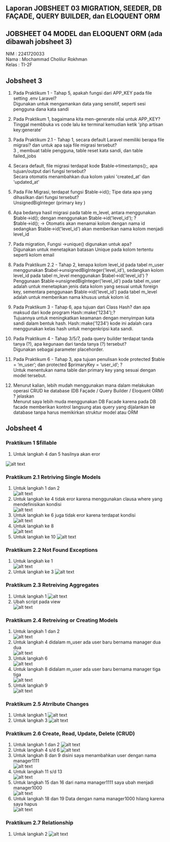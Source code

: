 ## Laporan JOBSHEET 03 MIGRATION, SEEDER, DB FAÇADE, QUERY BUILDER, dan ELOQUENT ORM

## JOBSHEET 04 MODEL dan ELOQUENT ORM (ada dibawah jobsheet 3)

NIM : 2241720033 <br>
Nama : Mochammad Cholilur Rokhman <br>
Kelas : TI-2F

## Jobsheet 3

1. Pada Praktikum 1 - Tahap 5, apakah fungsi dari APP_KEY pada file setting .env Laravel? <br>
   Digunakan untuk mengamankan data yang sensitif, seperti sesi pengguna dana kata sandi

2. Pada Praktikum 1, bagaimana kita men-generate nilai untuk APP_KEY? <br>
   Tinggal membbuka vs code lalu ke terminal kemudian ketik 'php artisan key:generate'

3. Pada Praktikum 2.1 - Tahap 1, secara default Laravel memiliki berapa file migrasi? dan untuk apa saja file migrasi tersebut? <br>
   3 , membuat table pengguna, table reset kata sandi, dan table failed_jobs

4. Secara default, file migrasi terdapat kode $table->timestamps();, apa tujuan/output dari fungsi tersebut? <br>
   Secara otomatis menambahkan dua kolom yakni 'created_at' dan 'updated_at'

5. Pada File Migrasi, terdapat fungsi $table->id(); Tipe data apa yang dihasilkan dari fungsi tersebut? <br>
   UnsignedBigInteger (primary key
   )
6. Apa bedanya hasil migrasi pada table m_level, antara menggunakan $table->id(); dengan menggunakan $table->id('level_id'); ? <br>
   $table->id(); -> Otomatis akan menamai kolom dengan nama id
   sedangkan $table->id('level_id') akan memberikan nama kolom menjadi level_id

7. Pada migration, Fungsi ->unique() digunakan untuk apa? <br>
   Digunakan untuk menetapkan batasan Unique pada kolom tertentu seperti kolom email

8. Pada Praktikum 2.2 - Tahap 2, kenapa kolom level_id pada tabel m_user
   menggunakan $tabel->unsignedBigInteger('level_id'), sedangkan kolom level_id pada tabel m_level menggunakan $tabel->id('level_id') ? <br>
   Penggunaan $table->unsignedBigInteger('level_id') pada tabel m_user adalah untuk menetapkan jenis data kolom yang sesuai untuk foreign key, sementara penggunaan $table->id('level_id') pada tabel m_level adalah untuk memberikan nama khusus untuk kolom id.

9. Pada Praktikum 3 - Tahap 6, apa tujuan dari Class Hash? dan apa maksud dari kode program Hash::make('1234');? <br>
   Tujuannya untuk meningkatkan keamanan dengan menyimpan kata sandi dalam bentuk hash.
   Hash::make('1234') kode ini adalah cara menggunakan kelas hash untuk mengenkripsi kata sandi.

10. Pada Praktikum 4 - Tahap 3/5/7, pada query builder terdapat tanda tanya (?), apa kegunaan dari tanda tanya (?) tersebut? <br>
    Digunakan sebagai parameter placehorder.

11. Pada Praktikum 6 - Tahap 3, apa tujuan penulisan kode protected $table = ‘m_user’; dan protected $primaryKey = ‘user_id’; ? <br>
    Untuk menentukan nama table dan primary key yang sesuai dengan model tersebut.
12. Menurut kalian, lebih mudah menggunakan mana dalam melakukan operasi CRUD ke database (DB Façade / Query Builder / Eloquent ORM) ? jelaskan <br>
    Menurut saya lebih muda menggunakan DB Facade karena pada DB facade
    memberikan kontrol langsung atas query yang dijalankan ke database tanpa harus memikirkan struktur model atau ORM

## Jobsheet 4

### Praktikum 1 $fillable

1. Untuk langkah 4 dan 5 hasilnya akan eror

![alt text](image.png)

### Praktikum 2.1 Retriving Single Models

1. Untuk langkah 1 dan 2 <br>
   ![alt text](image-1.png)
2. Untuk langkah ke 4 tidak eror karena menggunakan clausa where yang mendefinisikan kondisi <br>
   ![alt text](image-2.png)
3. Untuk langkah ke 6 juga tidak eror karena terdapat kondisi <br>
   ![alt text](image-3.png)
4. Untuk langkah ke 8 <br>
   ![alt text](image-4.png)
5. Untuk langkah ke 10
   ![alt text](image-5.png)

### Praktikum 2.2 Not Found Exceptions

1. Untuk langkah ke 1 <br>
   ![alt text](image-1.png)
2. Untuk langkah ke 3
   ![alt text](image-7.png)

### Praktikum 2.3 Retreiving Aggregates

1. Untuk langkah 1
   ![alt text](image-8.png)
2. Ubah script pada view <br>
   ![alt text](image-9.png)

### Praktikum 2.4 Retreiving or Creating Models

1. Untuk langkah 1 dan 2 <br>
   ![alt text](image-10.png)
2. Untuk langkah 4 didalam m_user ada user baru bernama manager dua dua <br>
   ![alt text](image-6.png)
3. Untuk langkah 6 <br>
   ![alt text](image-10.png)
4. Untuk langkah 8 didalam m_user ada user baru bernama manager tiga tiga <br>
   ![alt text](image-12.png)
5. Untuk langkah 9 <br>
   ![alt text](image-11.png)

### Praktikum 2.5 Atrribute Changes

1. Untuk langkah 1
   ![alt text](image-12.png)
2. Untuk langkah 3
   ![alt text](image-13.png)

### Praktikum 2.6 Create, Read, Update, Delete (CRUD)

1. Untuk langkah 1 dan 2
   ![alt text](image-14.png)
2. Untuk langkah 4 s/d 6
   ![alt text](image-15.png)
3. Untuk langkah 8 dan 9 disini saya menambahkan user dengan nama manager1111 <br>
   ![alt text](image-16.png)
4. Untuk langkah 11 s/d 13 <br>
  ![alt text](image-17.png)
5. Untuk langkah 15 dan 16 dari nama manager1111 saya ubah menjadi manager1000 <br>
  ![alt text](image-18.png)
6. Untuk langkah 18 dan 19 Data dengan nama manager1000 hilang karena saya hapus <br>
  ![alt text](image-19.png)

### Praktikum 2.7 Relationship

1. Untuk langkah 2
![alt text](image-20.png)